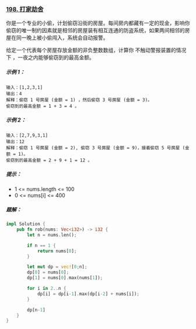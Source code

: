 ### [198. 打家劫舍](https://leetcode.cn/problems/house-robber/)
你是一个专业的小偷，计划偷窃沿街的房屋。每间房内都藏有一定的现金，影响你偷窃的唯一制约因素就是相邻的房屋装有相互连通的防盗系统，如果两间相邻的房屋在同一晚上被小偷闯入，系统会自动报警。

给定一个代表每个房屋存放金额的非负整数数组，计算你 不触动警报装置的情况下 ，一夜之内能够偷窃到的最高金额。



##### 示例 1：
```
输入：[1,2,3,1]
输出：4
解释：偷窃 1 号房屋 (金额 = 1) ，然后偷窃 3 号房屋 (金额 = 3)。
偷窃到的最高金额 = 1 + 3 = 4 。
```

##### 示例 2：
```
输入：[2,7,9,3,1]
输出：12
解释：偷窃 1 号房屋 (金额 = 2), 偷窃 3 号房屋 (金额 = 9)，接着偷窃 5 号房屋 (金额 = 1)。
偷窃到的最高金额 = 2 + 9 + 1 = 12 。
```

##### 提示：
- 1 <= nums.length <= 100
- 0 <= nums[i] <= 400

##### 题解：
```rust
impl Solution {
    pub fn rob(nums: Vec<i32>) -> i32 {
        let n = nums.len();

        if n == 1 {
            return nums[0];
        }

        let mut dp = vec![0;n];
        dp[0] = nums[0];
        dp[1] = nums[0].max(nums[1]);

        for i in 2..n {
            dp[i] = dp[i-1].max(dp[i-2] + nums[i]);
        }

        dp[n-1]
    }
}
```
